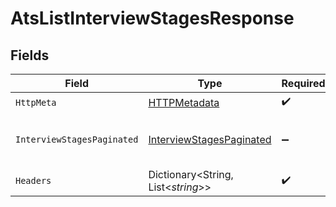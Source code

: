 # AtsListInterviewStagesResponse


## Fields

| Field                                                                           | Type                                                                            | Required                                                                        | Description                                                                     |
| ------------------------------------------------------------------------------- | ------------------------------------------------------------------------------- | ------------------------------------------------------------------------------- | ------------------------------------------------------------------------------- |
| `HttpMeta`                                                                      | [HTTPMetadata](../../Models/Components/HTTPMetadata.md)                         | :heavy_check_mark:                                                              | N/A                                                                             |
| `InterviewStagesPaginated`                                                      | [InterviewStagesPaginated](../../Models/Components/InterviewStagesPaginated.md) | :heavy_minus_sign:                                                              | The list of interview-stages was retrieved.                                     |
| `Headers`                                                                       | Dictionary<String, List<*string*>>                                              | :heavy_check_mark:                                                              | N/A                                                                             |